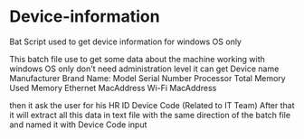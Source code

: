 # Device-information
Bat Script used to get device information for windows OS only

This batch file use to get some data about the machine working with windows OS only
don't need administration level
 it can get 
Device name
Manufacturer Brand Name:
Model
Serial Number
Processor
Total Memory
Used  Memory
Ethernet MacAddress
Wi-Fi MacAddress
 
then it ask the user for his 
HR ID
Device Code (Related to IT Team)
After that it will extract all this data in text file with the same direction of the batch file and named it with  Device Code input
